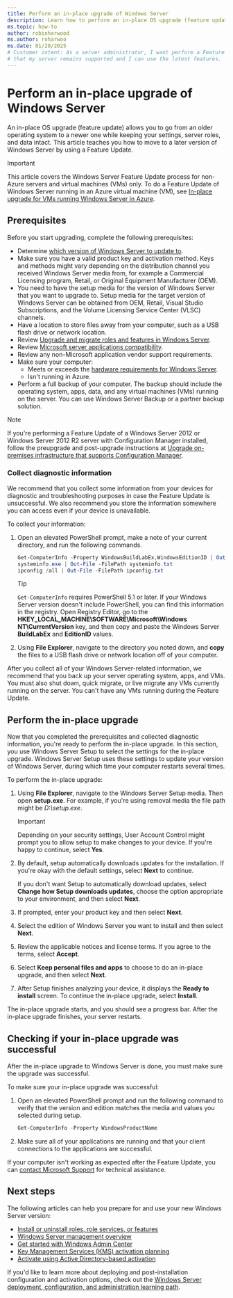 ```yaml
---
title: Perform an in-place upgrade of Windows Server
description: Learn how to perform an in-place OS upgrade (feature update) of an older operating system while keeping your settings, server roles, and data intact.
ms.topic: how-to
author: robinharwood
ms.author: roharwoo
ms.date: 01/20/2025
# Customer intent: As a server administrator, I want perform a Feature Update of Windows Server, so
# that my server remains supported and I can use the latest features.
---
```


# Perform an in-place upgrade of Windows Server

An in-place OS upgrade (feature update) allows you to go from an older operating system
to a newer one while keeping your settings, server roles, and data intact. This article teaches you
how to move to a later version of Windows Server by using a Feature Update.

> [!IMPORTANT]
> This article covers the Windows Server Feature Update process for non-Azure servers and virtual machines (VMs) only. To do a Feature Update of Windows Server running in an Azure virtual machine (VM), see [In-place upgrade for VMs running Windows Server in Azure](/azure/virtual-machines/windows-in-place-upgrade).

## Prerequisites

Before you start upgrading, complete the following prerequisites:

- Determine [which version of Windows Server to update to](upgrade-overview.md#which-version-of-windows-server-should-i-upgrade-to).
- Make sure you have a valid product key and activation method. Keys and methods might vary depending on the distribution channel you received Windows Server media from, for example a Commercial Licensing program, Retail, or Original Equipment Manufacturer (OEM).
- You need to have the setup media for the version of Windows Server that you want to upgrade to. Setup media for the target version of Windows Server can be obtained from OEM, Retail, Visual Studio Subscriptions, and the Volume Licensing Service Center (VLSC) channels.
- Have a location to store files away from your computer, such as a USB flash drive or network location.
- Review [Upgrade and migrate roles and features in Windows Server](upgrade-migrate-roles-features.md).
- Review [Microsoft server applications compatibility](application-compatibility-windows-server-2022.md).
- Review any non-Microsoft application vendor support requirements.
- Make sure your computer:
  - Meets or exceeds the [hardware requirements for Windows Server](hardware-requirements.md).
  - Isn't running in Azure.
- Perform a full backup of your computer. The backup should include the operating system, apps, data, and any virtual machines (VMs) running on the server. You can use Windows Server Backup or a partner backup solution.

> [!NOTE]
> If you're performing a Feature Update of a Windows Server 2012 or Windows Server 2012 R2 server with Configuration Manager installed, follow the preupgrade and post-upgrade instructions at [Upgrade on-premises infrastructure that supports Configuration Manager](/mem/configmgr/core/servers/manage/upgrade-on-premises-infrastructure#before-upgrade).

### Collect diagnostic information

We recommend that you collect some information from your devices for diagnostic and troubleshooting
purposes in case the Feature Update is unsuccessful. We also recommend you store the information
somewhere you can access even if your device is unavailable.

To collect your information:

1. Open an elevated PowerShell prompt, make a note of your current directory, and run the
   following commands.

   ```powershell
   Get-ComputerInfo -Property WindowsBuildLabEx,WindowsEditionID | Out-File -FilePath .\computerinfo.txt
   systeminfo.exe | Out-File -FilePath systeminfo.txt
   ipconfig /all | Out-File -FilePath ipconfig.txt
   ```

   > [!TIP]
   > `Get-ComputerInfo` requires PowerShell 5.1 or later. If your Windows Server version doesn't include PowerShell, you can find this information in the registry. Open Registry Editor, go to the **HKEY_LOCAL_MACHINE\SOFTWARE\Microsoft\Windows NT\CurrentVersion** key, and then copy and paste the Windows Server **BuildLabEx** and **EditionID** values.

1. Using **File Explorer**, navigate to the directory you noted down, and **copy** the files to a
   USB flash drive or network location off of your computer.

After you collect all of your Windows Server-related information, we recommend that you back up
your server operating system, apps, and VMs. You must also shut down, quick migrate, or
live migrate any VMs currently running on the server. You can't have any VMs running during the Feature Update.

## Perform the in-place upgrade

Now that you completed the prerequisites and collected diagnostic information, you're ready to
perform the in-place upgrade. In this section, you use Windows Server Setup to select the settings
for the in-place upgrade. Windows Server Setup uses these settings to update your version of Windows
Server, during which time your computer restarts several times.

To perform the in-place upgrade:

1. Using **File Explorer**, navigate to the Windows Server Setup media. Then open **setup.exe**.
   For example, if you're using removal media the file path might be _D:\setup.exe_.

    > [!IMPORTANT]
    > Depending on your security settings, User Account Control might prompt you to allow setup to
    > make changes to your device. If you're happy to continue, select **Yes**.

1. By default, setup automatically downloads updates for the installation. If you're okay with
   the default settings, select **Next** to continue.

   If you don't want Setup to automatically download updates, select **Change how Setup downloads updates**, choose the option appropriate to your environment, and then select **Next**.

1. If prompted, enter your product key and then select **Next**.

1. Select the edition of Windows Server you want to install and then select **Next**.

1. Review the applicable notices and license terms. If you agree to the terms, select **Accept**.

1. Select **Keep personal files and apps** to choose to do an in-place upgrade, and then select **Next**.

1. After Setup finishes analyzing your device, it displays the **Ready to install** screen. To continue the in-place upgrade, select **Install**.

The in-place upgrade starts, and you should see a progress bar. After the in-place upgrade finishes, your server restarts.

## Checking if your in-place upgrade was successful

After the in-place upgrade to Windows Server is done, you must make sure the upgrade was successful.

To make sure your in-place upgrade was successful:

1. Open an elevated PowerShell prompt and run the following command to verify that the version and edition
   matches the media and values you selected during setup.

   ```powershell
   Get-ComputerInfo -Property WindowsProductName
   ```

1. Make sure all of your applications are running and that your client connections to the
   applications are successful.

If your computer isn't working as expected after the Feature Update, you can
[contact Microsoft Support](https://support.microsoft.com/contactus) for technical assistance.

## Next steps

The following articles can help you prepare for and use your new Windows Server version:

- [Install or uninstall roles, role services, or features](../administration/server-manager/install-or-uninstall-roles-role-services-or-features.md)
- [Windows Server management overview](../administration/overview.md)
- [Get started with Windows Admin Center](../manage/windows-admin-center/use/get-started.md)
- [Key Management Services (KMS) activation planning](kms-activation-planning.md)
- [Activate using Active Directory-based activation](/windows/deployment/volume-activation/activate-using-active-directory-based-activation-client)

If you'd like to learn more about deploying and post-installation configuration and activation options, check out the
[Windows Server deployment, configuration, and administration learning path](/training/paths/windows-server-deployment-configuration-administration/).
